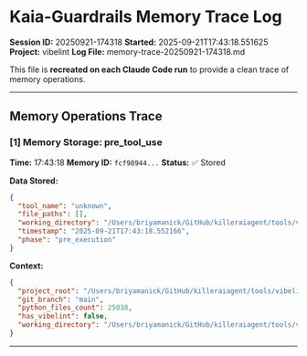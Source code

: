 # Kaia-Guardrails Memory Trace Log

**Session ID:** 20250921-174318
**Started:** 2025-09-21T17:43:18.551625
**Project:** vibelint
**Log File:** memory-trace-20250921-174318.md

This file is **recreated on each Claude Code run** to provide a clean trace of memory operations.

---

## Memory Operations Trace


### [1] Memory Storage: pre_tool_use

**Time:** 17:43:18
**Memory ID:** `fcf98944...`
**Status:** ✅ Stored

**Data Stored:**
```json
{
  "tool_name": "unknown",
  "file_paths": [],
  "working_directory": "/Users/briyamanick/GitHub/killeraiagent/tools/vibelint",
  "timestamp": "2025-09-21T17:43:18.552166",
  "phase": "pre_execution"
}
```

**Context:**
```json
{
  "project_root": "/Users/briyamanick/GitHub/killeraiagent/tools/vibelint",
  "git_branch": "main",
  "python_files_count": 25038,
  "has_vibelint": false,
  "working_directory": "/Users/briyamanick/GitHub/killeraiagent/tools/vibelint"
}
```

---
